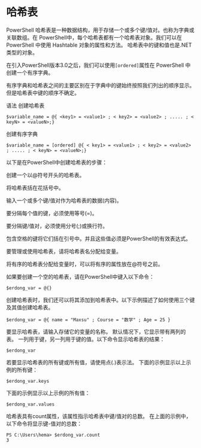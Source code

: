 # 哈希表

PowerShell 哈希表是一种数据结构，用于存储一个或多个键/值对。也称为字典或关联数组。在 PowerShell中，每个哈希表都有一个哈希表对象。我们可以在 PowerShell 中使用 Hashtable 对象的属性和方法。 哈希表中的键和值也是.NET类型的对象。

在引入PowerShell版本3.0之后，我们可以使用`[ordered]`属性在 PowerShell 中创建一个有序字典。

有序字典和哈希表之间的主要区别在于字典中的键始终按照我们列出的顺序显示。 但是哈希表中键的顺序不确定。

语法
创建哈希表
```
$variable_name = @{ <key1> = <value1> ; < key2> = <value2> ; ..... ; < keyN> = <valueN>;}
```
创建有序字典
```
$variable_name = [ordered] @{ < key1> = <value1> ; < key2> = <value2> ; ..... ; < keyN> = <valueN>;}
```

以下是在PowerShell中创建哈希表的步骤：

创建一个以@符号开头的哈希表。

将哈希表括在花括号中。

输入一个或多个键/值对作为哈希表的数据(内容)。

要分隔每个值的键，必须使用等号(=)。

要分隔键/值对，必须使用分号(;)或换行符。

包含空格的键将它们括在引号中。并且这些值必须是PowerShell的有效表达式。

要管理或使用哈希表，请将哈希表名分配给变量。

将有序的哈希表分配给变量时，可以将有序的属性放在@符号之前。

如果要创建一个空的哈希表，请在PowerShell中键入以下命令：
```
$erdong_var = @{}
```

创建哈希表时，我们还可以将其添加到哈希表中。以下示例描述了如何使用三个键及其值创建哈希表。

```
$erdong_var = @{ name = "Maxsu" ; Course = "数学" ; Age = 25 }
```
要显示哈希表，请输入存储它的变量的名称。 默认情况下，它显示带有两列的表。 一列用于键，另一列用于键的值。以下命令显示哈希表的结果：

```
$erdong_var
```
若要显示哈希表的所有键或所有值，请使用点(.)表示法。 下面的示例显示以上示例的所有键：

```
$erdong_var.keys
```
下面的示例显示以上示例的所有值：
```
$erdong_var.values
```

哈希表具有count属性，该属性指示哈希表中键/值对的总数。 在上面的示例中，以下命令将显示键-值对的总数：
```
PS C:\Users\hema> $erdong_var.count
3
```
